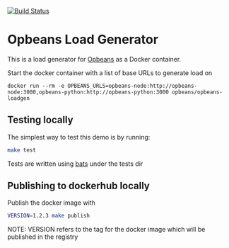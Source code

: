 [![Build Status](https://apm-ci.elastic.co/job/apm-agent-python/job/opbeans-loadgen-mbp/job/master/badge/icon)](https://apm-ci.elastic.co/job/apm-agent-python/job/opbeans-loadgen-mbp/job/master/)

# Opbeans Load Generator

This is a load generator for [Opbeans](https://github.com/elastic?utf8=%E2%9C%93&q=Opbeans&type=&language=) as a Docker container.

Start the docker container with a list of base URLs to generate load on

    docker run --rm -e OPBEANS_URLS=opbeans-node:http://opbeans-node:3000,opbeans-python:http://opbeans-python:3000 opbeans/opbeans-loadgen

## Testing locally

The simplest way to test this demo is by running:

```bash
make test
```

Tests are written using [bats](https://github.com/sstephenson/bats) under the tests dir

## Publishing to dockerhub locally

Publish the docker image with

```bash
VERSION=1.2.3 make publish
```

NOTE: VERSION refers to the tag for the docker image which will be published in the registry
